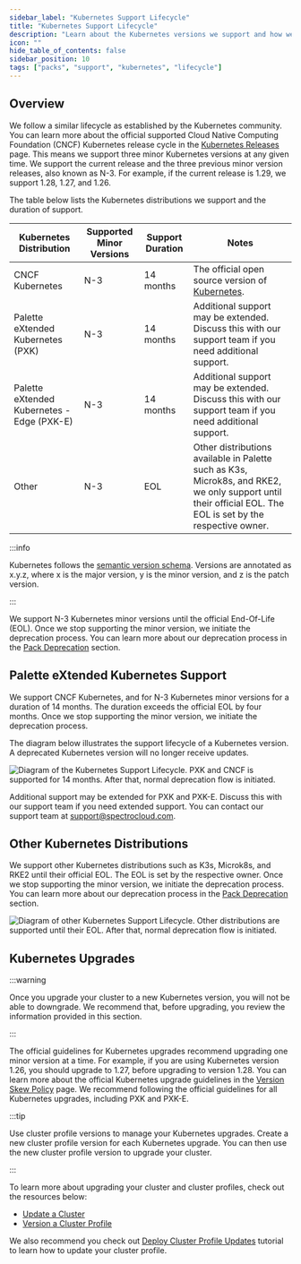 ```yaml
---
sidebar_label: "Kubernetes Support Lifecycle"
title: "Kubernetes Support Lifecycle"
description: "Learn about the Kubernetes versions we support and how we manage Kubernetes support."
icon: ""
hide_table_of_contents: false
sidebar_position: 10
tags: ["packs", "support", "kubernetes", "lifecycle"]
---
```


## Overview

We follow a similar lifecycle as established by the Kubernetes community. You can learn more about the official
supported Cloud Native Computing Foundation (CNCF) Kubernetes release cycle in the
[Kubernetes Releases](https://kubernetes.io/releases/) page. This means we support three minor Kubernetes versions at
any given time. We support the current release and the three previous minor version releases, also known as N-3. For
example, if the current release is 1.29, we support 1.28, 1.27, and 1.26.

The table below lists the Kubernetes distributions we support and the duration of support.

| Kubernetes Distribution                    | Supported Minor Versions | Support Duration | Notes                                                                                                                                                       |
| ------------------------------------------ | ------------------------ | ---------------- | ----------------------------------------------------------------------------------------------------------------------------------------------------------- |
| CNCF Kubernetes                            | N-3                      | 14 months        | The official open source version of [Kubernetes](https://kubernetes.io/).                                                                                   |
| Palette eXtended Kubernetes (PXK)          | N-3                      | 14 months        | Additional support may be extended. Discuss this with our support team if you need additional support.                                                      |
| Palette eXtended Kubernetes - Edge (PXK-E) | N-3                      | 14 months        | Additional support may be extended. Discuss this with our support team if you need additional support.                                                      |
| Other                                      | N-3                      | EOL              | Other distributions available in Palette such as K3s, Microk8s, and RKE2, we only support until their official EOL. The EOL is set by the respective owner. |

:::info

Kubernetes follows the [semantic version schema](https://semver.org/). Versions are annotated as x.y.z, where x is the
major version, y is the minor version, and z is the patch version.

:::

We support N-3 Kubernetes minor versions until the official End-Of-Life (EOL). Once we stop supporting the minor
version, we initiate the deprecation process. You can learn more about our deprecation process in the
[Pack Deprecation](./maintenance-policy.md#pack-deprecations) section.

## Palette eXtended Kubernetes Support

<!-- prettier-ignore-start -->
We support CNCF Kubernetes, <VersionedLink text="Palette eXtended Kubernetes (PXK)" url="/integrations/packs/?pack=kubernetes" />  and <VersionedLink text="Palette eXtended Kubernetes Edge (PXK-E)" url="/integrations/packs/?pack=edge-k8s"/> for N-3 Kubernetes minor versions for a duration of 14
months. The duration exceeds the official EOL by four months. Once we stop supporting the minor version, we initiate the
deprecation process.
<!-- prettier-ignore-end -->

The diagram below illustrates the support lifecycle of a Kubernetes version. A deprecated Kubernetes version will no
longer receive updates.

![Diagram of the Kubernetes Support Lifecycle. PXK and CNCF is supported for 14 months. After that, normal deprecation flow is initiated.](/integrations_kubernetes-support_support-cycle.webp)

Additional support may be extended for PXK and PXK-E. Discuss this with our support team if you need extended support.
You can contact our support team at [support@spectrocloud.com](mailto:support@spectrocloud.com).

## Other Kubernetes Distributions

We support other Kubernetes distributions such as K3s, Microk8s, and RKE2 until their official EOL. The EOL is set by
the respective owner. Once we stop supporting the minor version, we initiate the deprecation process. You can learn more
about our deprecation process in the [Pack Deprecation](./maintenance-policy.md#pack-deprecations) section.

![Diagram of other Kubernetes Support Lifecycle. Other distributions are supported until their EOL. After that, normal deprecation flow is initiated.](/integrations_kubernetes-support_support-cycle_other.webp)

## Kubernetes Upgrades

:::warning

Once you upgrade your cluster to a new Kubernetes version, you will not be able to downgrade. We recommend that, before
upgrading, you review the information provided in this section.

:::

The official guidelines for Kubernetes upgrades recommend upgrading one minor version at a time. For example, if you are
using Kubernetes version 1.26, you should upgrade to 1.27, before upgrading to version 1.28. You can learn more about
the official Kubernetes upgrade guidelines in the
[Version Skew Policy](https://kubernetes.io/releases/version-skew-policy/) page. We recommend following the official
guidelines for all Kubernetes upgrades, including PXK and PXK-E.

:::tip

Use cluster profile versions to manage your Kubernetes upgrades. Create a new cluster profile version for each
Kubernetes upgrade. You can then use the new cluster profile version to upgrade your cluster.

:::

To learn more about upgrading your cluster and cluster profiles, check out the resources below:

- [Update a Cluster](../clusters/cluster-management/cluster-updates.md)
- [Version a Cluster Profile](../profiles/cluster-profiles/modify-cluster-profiles/version-cluster-profile.md)

We also recommend you check out
[Deploy Cluster Profile Updates](../tutorials/cluster-management/update-maintain/update-k8s-cluster.md) tutorial to
learn how to update your cluster profile.
